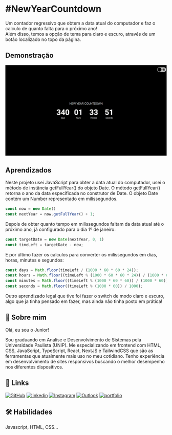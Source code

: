 
# #NewYearCountdown

Um  contador regressivo que obtem a data atual do computador e faz o calculo de quanto falta para o próximo ano! <br/>
Além disso, temos a opção de tema para claro e escuro, através de um botão localizado no topo da página.

## Demonstração

![App Screenshot](./screenshot.gif)
## Aprendizados

Neste projeto usei JavaScript para obter a data atual do computador, usei o método de instância getFullYear() do objeto Date. O método getFullYear() retorna o ano da data especificada no construtor de Date. O objeto Date contém um Number representado em milissegundos.

```javascript
const now = new Date()
const nextYear = now.getFullYear() + 1;
```

Depois de obter quanto tempo em milissegundos faltam da data atual até o próximo ano, já configurado para o dia 1º de janeiro:

```javascript
const targetDate = new Date(nextYear, 0, 1)
const timeLeft = targetDate - now;
```

E por último fazer os calculos para converter os milissegundos em dias, horas, minutes e segundos:

```javascript
const days = Math.floor(timeLeft / (1000 * 60 * 60 * 24));
const hours = Math.floor((timeLeft % (1000 * 60 * 60 * 24)) / (1000 * 60 * 60));
const minutes = Math.floor((timeLeft % (1000 * 60 * 60)) / (1000 * 60));
const seconds = Math.floor((timeLeft % (1000 * 60)) / 1000);
```

Outro aprendizado legal que tive foi fazer o switch de modo claro e escuro, algo que ja tinha pensado em fazer, mas ainda não tinha posto em prática!

## 🚀 Sobre mim
Olá, eu sou o Junior!

Sou graduando em Analise e Desenvolvimento de Sistemas pela Universidade Paulista (UNIP). Me especializando em frontend com HTML, CSS, JavaScript, TypeScript, React, NextJS e TailwindCSS que são as ferramentas que atualmente mais uso no meu cotidiano. Tenho experiência em desenvolvimento de sites responsivos buscando o melhor desempenho nos diferentes dispositivos.


## 🔗 Links

[![GitHub](https://img.shields.io/badge/github-%23121011.svg?style=for-the-badge&logo=github&logoColor=white)](https://github.com/junior-leandro)
[![linkedin](https://img.shields.io/badge/linkedin-0A66C2?style=for-the-badge&logo=linkedin&logoColor=white)](https://www.linkedin.com/junior-leandro)
[![Instagram](https://img.shields.io/badge/Instagram-%23E4405F.svg?style=for-the-badge&logo=Instagram&logoColor=white)](https://instagram.com/jr_uba)
[![Outlook](https://img.shields.io/badge/Microsoft_Outlook-0078D4?style=for-the-badge&logo=microsoft-outlook&logoColor=white)](mailto:contato_jr@outlook.com)
[![portfolio](https://img.shields.io/badge/my_portfolio-000?style=for-the-badge&logo=ko-fi&logoColor=white)](https://junior.dev.br/)

## 🛠 Habilidades
Javascript, HTML, CSS...

